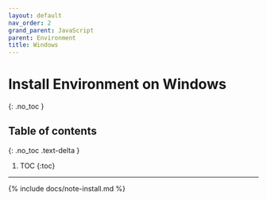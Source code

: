 ```yaml
---
layout: default
nav_order: 2
grand_parent: JavaScript
parent: Environment
title: Windows
---
```


# Install Environment on Windows
{: .no_toc }

## Table of contents
{: .no_toc .text-delta }

1. TOC
{:toc}
---

{% include docs/note-install.md %}

